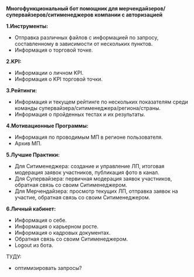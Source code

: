 **Многофункциональный бот помощник для мерчендайзеров/супервайзеров/ситименеджеров компании с авторизацией**

**1.Инструменты:**
- Отправка различных файлов с информацией по запросу, составленному в зависимости от нескольких пунктов.
- Информация о торговой точке.

**2.KPI:**
- Информации о личном KPI.
- Информация о KPI торговой точки.

**3.Рейтинги:**
- Информация и текущем рейтинге по нескольких показателям среди команды супервайзера/ситименеджера/региона/страны.
- Информация о пройденных тестах и их результаты.

**4.Мотивационные Программы:**
- Информация по проводимым МП в регионе пользователя.
- Архив МП.

**5.Лучшие Практики:**
- Для Ситименеджера: создание и управление ЛП, итоговая модерация заявок участников, публикация фото в канал.
- Для Супервайзера: первичная модерация заявок участников, обратная связь со своим Ситименеджером.
- Для Мерчендайзера: просмотр текущих ЛП, отправка заявок на участие, обратная связь со своим Ситименеджером.

**6.Личный кабинет:**
- Информация о себе.
- Информация о карьерном росте.
- Информация о кадровых документах.
- Обратная связь со своим Ситименеджером.
- Logout из бота.


ТУДУ:
- оптимизировать запросы?